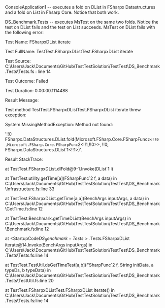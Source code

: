 ConsoleApplication1 -- executes a fold on DList in FSharpx Datastructures and a fold on List in Fhsarp Core. Notice that both work.

DS_Benchmark.Tests -- executes MsTest on the same two folds. Notice the test on DList fails and the test on List succeeds. MsTest on DList fails with the following error:

Test Name:	FSharpxDList iterate

Test FullName:	TestTest.FSharpxDListTest.FSharpxDList iterate

Test Source:	C:\Users\Jack\Documents\GitHub\TestTestSolution\TestTest\DS_Benchmark.Tests\Tests.fs : line 14

Test Outcome:	Failed

Test Duration:	0:00:00.1114488

Result Message:

Test method TestTest.FSharpxDListTest.FSharpxDList iterate threw exception: 

System.MissingMethodException: Method not found:

'!!0 FSharpx.DataStructures.DList.fold(Microsoft.FSharp.Core.FSharpFunc`2<!!0,Microsoft.FSharp.Core.FSharpFunc`2<!!1,!!0>>, !!0, FSharpx.DataStructures.DList`1<!!1>)'.

Result StackTrace:
	
at TestTest.FSharpxDList.dlFold\@9-1.Invoke(DList`1 l)

   at TestTest.utility.getTime[a](FSharpFunc`2 f, a data) in C:\Users\Jack\Documents\GitHub\TestTestSolution\TestTest\DS_Benchmark\Infrastructure.fs:line 33

   at TestTest.FSharpxDList.getTime[a,a](BenchArgs inputArgs, a data) in C:\Users\Jack\Documents\GitHub\TestTestSolution\TestTest\DS_Benchmark\GetTime.fs:line 12

   at TestTest.Benchmark.getTimeDList(BenchArgs inputArgs) in C:\Users\Jack\Documents\GitHub\TestTestSolution\TestTest\DS_Benchmark\Benchmark.fs:line 12

   at <StartupCode$DS_Benchmark-Tests>.$Tests.FSharpxDList iterate\@14.Invoke(BenchArgs inputArgs) in C:\Users\Jack\Documents\GitHub\TestTestSolution\TestTest\DS_Benchmark.Tests\Tests.fs:line 14

   at TestTest.TestUtil.dsGetTimeTest\[a,b](FSharpFunc`2 f, String initData, a typeDs, b typeData) in C:\Users\Jack\Documents\GitHub\TestTestSolution\TestTest\DS_Benchmark.Tests\TestUtil.fs:line 20

   at TestTest.FSharpxDListTest.FSharpxDList iterate() in C:\Users\Jack\Documents\GitHub\TestTestSolution\TestTest\DS_Benchmark.Tests\Tests.fs:line 14



